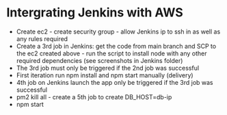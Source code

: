 # Intergrating Jenkins with AWS


- Create ec2 - create security group - allow Jenkins ip to ssh in as well as any rules required
- Create a 3rd job in Jenkins: get the code from main branch and SCP to the ec2 created above - run the script to install node with any other required dependencies (see screenshots in Jenkins folder)
- The 3rd job must only be triggered if the 2nd job was successful 
- First iteration run npm install and npm start manually (delivery)
- 4th job on Jenkins launch the app only be triggered if the 3rd job was successful 
- pm2 kill all - create a 5th job to create DB_HOST=db-ip
- npm start